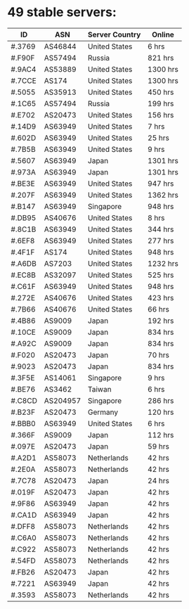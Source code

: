 # 49 stable servers:

| ID | ASN | Server Country | Online |
| ------ | ------ | ------ | ------ |
| #.3769 | AS46844 | United States | 6 hrs |
| #.F90F | AS57494 | Russia | 821 hrs |
| #.9AC4 | AS53889 | United States | 1300 hrs |
| #.7CCE | AS174 | United States | 1300 hrs |
| #.5055 | AS35913 | United States | 450 hrs |
| #.1C65 | AS57494 | Russia | 199 hrs |
| #.E702 | AS20473 | United States | 156 hrs |
| #.14D9 | AS63949 | United States | 7 hrs |
| #.602D | AS63949 | United States | 25 hrs |
| #.7B5B | AS63949 | United States | 9 hrs |
| #.5607 | AS63949 | Japan | 1301 hrs |
| #.973A | AS63949 | Japan | 1301 hrs |
| #.BE3E | AS63949 | United States | 947 hrs |
| #.207F | AS63949 | United States | 1362 hrs |
| #.B147 | AS63949 | Singapore | 948 hrs |
| #.DB95 | AS40676 | United States | 8 hrs |
| #.8C1B | AS63949 | United States | 344 hrs |
| #.6EF8 | AS63949 | United States | 277 hrs |
| #.4F1F | AS174 | United States | 948 hrs |
| #.A6DB | AS7203 | United States | 1232 hrs |
| #.EC8B | AS32097 | United States | 525 hrs |
| #.C61F | AS63949 | United States | 948 hrs |
| #.272E | AS40676 | United States | 423 hrs |
| #.7B66 | AS40676 | United States | 66 hrs |
| #.4B86 | AS9009 | Japan | 192 hrs |
| #.10CE | AS9009 | Japan | 834 hrs |
| #.A92C | AS9009 | Japan | 834 hrs |
| #.F020 | AS20473 | Japan | 70 hrs |
| #.9023 | AS20473 | Japan | 834 hrs |
| #.3F5E | AS14061 | Singapore | 9 hrs |
| #.BE76 | AS3462 | Taiwan | 6 hrs |
| #.C8CD | AS204957 | Singapore | 286 hrs |
| #.B23F | AS20473 | Germany | 120 hrs |
| #.BBB0 | AS63949 | United States | 6 hrs |
| #.366F | AS9009 | Japan | 112 hrs |
| #.097E | AS20473 | Japan | 59 hrs |
| #.A2D1 | AS58073 | Netherlands | 42 hrs |
| #.2E0A | AS58073 | Netherlands | 42 hrs |
| #.7C78 | AS20473 | Japan | 24 hrs |
| #.019F | AS20473 | Japan | 42 hrs |
| #.9F86 | AS63949 | Japan | 42 hrs |
| #.CA1D | AS63949 | Japan | 42 hrs |
| #.DFF8 | AS58073 | Netherlands | 42 hrs |
| #.C6A0 | AS58073 | Netherlands | 42 hrs |
| #.C922 | AS58073 | Netherlands | 42 hrs |
| #.54FD | AS58073 | Netherlands | 42 hrs |
| #.FB26 | AS20473 | Japan | 42 hrs |
| #.7221 | AS63949 | Japan | 42 hrs |
| #.3593 | AS58073 | Netherlands | 42 hrs |

